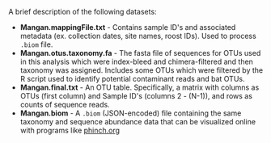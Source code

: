A brief description of the following datasets:

- **Mangan.mappingFile.txt** - Contains sample ID's and associated metadata (ex. collection dates, site names, roost IDs). Used to process `.biom` file.
- **Mangan.otus.taxonomy.fa** - The fasta file of sequences for OTUs used in this analysis which were index-bleed and chimera-filtered and then taxonomy was assigned. Includes some OTUs which were filtered by the R script used to identify potential contaminant reads and bat OTUs.
- **Mangan.final.txt** - An OTU table. Specifically, a matrix with columns as OTUs (first column) and Sample ID's (columns 2 - (N-1)), and rows as counts of sequence reads.
- **Mangan.biom** - A `.biom` (JSON-encoded) file containing the same taxonomy and sequence abundance data that can be visualized online with programs like [phinch.org](phinch.org)
